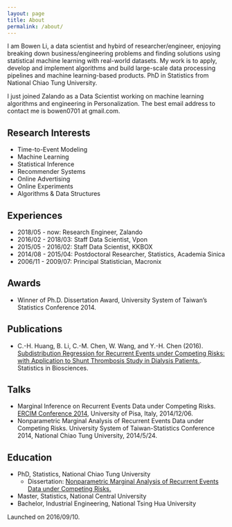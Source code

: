 ```yaml
---
layout: page
title: About
permalink: /about/
---
```


I am Bowen Li, a data scientist and hybird of researcher/engineer, enjoying breaking down business/engineering problems and finding solutions using statistical machine learning with real-world datasets. My work is to apply, develop and implement algorithms and build large-scale data processing pipelines and machine learning-based products. PhD in Statistics from National Chiao Tung University.

I just joined Zalando as a Data Scientist working on machine learning algorithms and engineering in Personalization. The best email address to contact me is bowen0701 at gmail.com.

## Research Interests

- Time-to-Event Modeling
- Machine Learning
- Statistical Inference
- Recommender Systems
- Online Advertising
- Online Experiments
- Algorithms & Data Structures

## Experiences

- 2018/05 - now: Research Engineer, Zalando
- 2016/02 - 2018/03: Staff Data Scientist, Vpon
- 2015/05 - 2016/02: Staff Data Scientist, KKBOX
- 2014/08 - 2015/04: Postdoctoral Researcher, Statistics, Academia Sinica
- 2006/11 - 2009/07: Principal Statistician, Macronix

## Awards

- Winner of Ph.D. Dissertation Award, University System of Taiwan’s Statistics Conference 2014.

## Publications

- C.-H. Huang, B. Li, C.-M. Chen, W. Wang, and Y.-H. Chen (2016). [Subdistribution Regression for Recurrent Events under Competing Risks: with Application to Shunt Thrombosis Study in Dialysis Patients.](http://link.springer.com/article/10.1007/s12561-016-9161-0). Statistics in Biosciences.

## Talks

- Marginal Inference on Recurrent Events Data under Competing Risks. [ERCIM Conference 2014](http://cmstatistics.org/ERCIM2014/index.php), University of Pisa, Italy, 2014/12/06.
- Nonparametric Marginal Analysis of Recurrent Events Data under Competing Risks. University System of Taiwan-Statistics Conference 2014, National Chiao Tung University, 2014/5/24.

## Education

- PhD, Statistics, National Chiao Tung University
  * Dissertation: [Nonparametric Marginal Analysis of Recurrent Events Data under Competing Risks.](https://arxiv.org/abs/1707.01822)
- Master, Statistics, National Central University
- Bachelor, Industrial Engineering, National Tsing Hua University

Launched on 2016/09/10.
